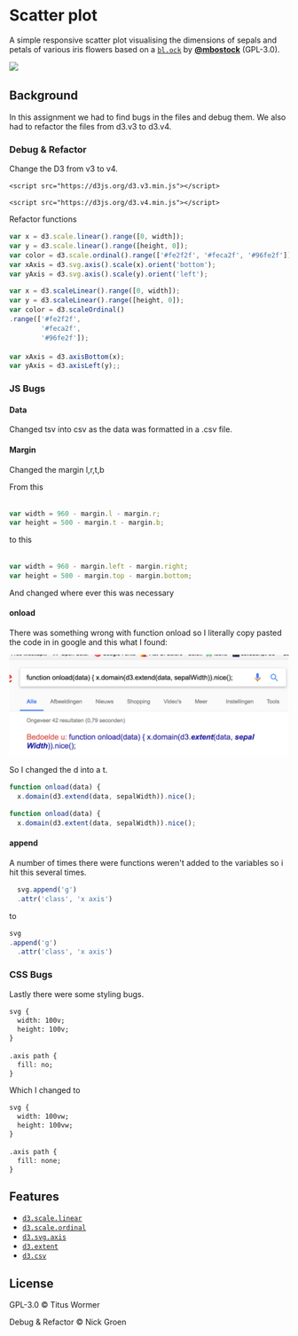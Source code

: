 # Scatter plot

A simple responsive scatter plot visualising the dimensions of sepals and petals
of various iris flowers based on a [`bl.ock`][block] by
[**@mbostock**][block-author] (GPL-3.0).

[![][cover]][url]


## Background

In this assignment we had to find bugs in the files and debug them. We also had to refactor the files from d3.v3 to d3.v4.


### Debug & Refactor

Change the D3 from v3 to v4.

```
<script src="https://d3js.org/d3.v3.min.js"></script>

```
```
<script src="https://d3js.org/d3.v4.min.js"></script>

```

Refactor functions

```js
var x = d3.scale.linear().range([0, width]);
var y = d3.scale.linear().range([height, 0]);
var color = d3.scale.ordinal().range(['#fe2f2f', '#feca2f', '#96fe2f']);
var xAxis = d3.svg.axis().scale(x).orient('bottom');
var yAxis = d3.svg.axis().scale(y).orient('left');
```


```js
var x = d3.scaleLinear().range([0, width]);
var y = d3.scaleLinear().range([height, 0]);
var color = d3.scaleOrdinal()
.range(['#fe2f2f',
        '#feca2f',
        '#96fe2f']);

var xAxis = d3.axisBottom(x);
var yAxis = d3.axisLeft(y);;
```

### JS Bugs

#### Data

Changed tsv into csv as the data was formatted in a .csv file.

#### Margin

Changed the margin l,r,t,b

From this


```js

var width = 960 - margin.l - margin.r;
var height = 500 - margin.t - margin.b;

```

to this

```js

var width = 960 - margin.left - margin.right;
var height = 500 - margin.top - margin.bottom;
```

And changed where ever this was necessary

#### onload

There was something wrong with function onload so I literally copy pasted the code in in google and this what I found:

![alt text](image.png "Title")


So I changed the d into a t.

```js
function onload(data) {
  x.domain(d3.extend(data, sepalWidth)).nice();
```

```js
function onload(data) {
  x.domain(d3.extent(data, sepalWidth)).nice();
```

#### append

A number of times there were functions weren't added to the variables so i hit this several times.

```js
  svg.append('g')
  .attr('class', 'x axis')
```


to

```js
svg
.append('g')
  .attr('class', 'x axis')
```

### CSS Bugs


Lastly there were some styling bugs.

```
svg {
  width: 100v;
  height: 100v;
}

.axis path {
  fill: no;
}
```

Which I changed to

```
svg {
  width: 100vw;
  height: 100vw;
}

.axis path {
  fill: none;
}
```


## Features

*   [`d3.scale.linear`](https://github.com/d3/d3-3.x-api-reference/blob/master/Quantitative-Scales.md#_linear)
*   [`d3.scale.ordinal`](https://github.com/d3/d3-3.x-api-reference/blob/master/Ordinal-Scales.md#ordinal)
*   [`d3.svg.axis`](https://github.com/d3/d3-3.x-api-reference/blob/master/SVG-Axes.md#axis)
*   [`d3.extent`](https://github.com/d3/d3-3.x-api-reference/blob/master/Arrays.md#d3_extent)
*   [`d3.csv`](https://github.com/d3/d3-3.x-api-reference/blob/master/CSV.md#csv)

## License

GPL-3.0 © Titus Wormer

Debug & Refactor © Nick Groen


[block]: https://bl.ocks.org/mbostock/3887118

[block-author]: https://github.com/mbostock

[cover]: preview.png

[url]: https://cmda-fe3.github.io/course-17-18/class-2/debug
